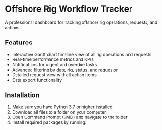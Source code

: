 # Offshore Rig Workflow Tracker

A professional dashboard for tracking offshore rig operations, requests, and actions.

## Features

- Interactive Gantt chart timeline view of all rig operations and requests
- Real-time performance metrics and KPIs
- Notifications for urgent and overdue tasks
- Advanced filtering by date, rig, status, and requestor
- Detailed request view with all action items
- Data export functionality

## Installation

1. Make sure you have Python 3.7 or higher installed
2. Download all files to a folder on your computer
3. Open Command Prompt (CMD) and navigate to the folder
4. Install required packages by running: